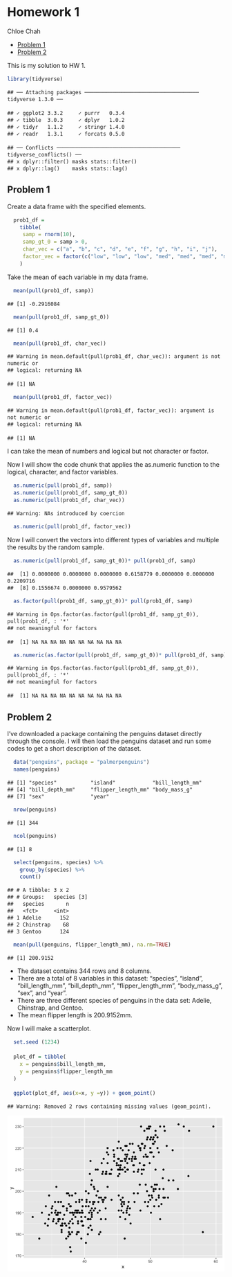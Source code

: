 Homework 1
================
Chloe Chah

  - [Problem 1](#problem-1)
  - [Problem 2](#problem-2)

This is my solution to HW 1.

``` r
library(tidyverse)
```

    ## ── Attaching packages ───────────────────────────────────── tidyverse 1.3.0 ──

    ## ✓ ggplot2 3.3.2     ✓ purrr   0.3.4
    ## ✓ tibble  3.0.3     ✓ dplyr   1.0.2
    ## ✓ tidyr   1.1.2     ✓ stringr 1.4.0
    ## ✓ readr   1.3.1     ✓ forcats 0.5.0

    ## ── Conflicts ──────────────────────────────────────── tidyverse_conflicts() ──
    ## x dplyr::filter() masks stats::filter()
    ## x dplyr::lag()    masks stats::lag()

## Problem 1

Create a data frame with the specified elements.

``` r
  prob1_df =
    tibble(
     samp = rnorm(10),
     samp_gt_0 = samp > 0, 
     char_vec = c("a", "b", "c", "d", "e", "f", "g", "h", "i", "j"),
     factor_vec = factor(c("low", "low", "low", "med", "med", "med", "med",      "high", "high", "high"))
    )
```

Take the mean of each variable in my data frame.

``` r
  mean(pull(prob1_df, samp))
```

    ## [1] -0.2916084

``` r
  mean(pull(prob1_df, samp_gt_0))
```

    ## [1] 0.4

``` r
  mean(pull(prob1_df, char_vec))
```

    ## Warning in mean.default(pull(prob1_df, char_vec)): argument is not numeric or
    ## logical: returning NA

    ## [1] NA

``` r
  mean(pull(prob1_df, factor_vec))
```

    ## Warning in mean.default(pull(prob1_df, factor_vec)): argument is not numeric or
    ## logical: returning NA

    ## [1] NA

I can take the mean of numbers and logical but not character or factor.

Now I will show the code chunk that applies the as.numeric function to
the logical, character, and factor variables.

``` r
  as.numeric(pull(prob1_df, samp))
  as.numeric(pull(prob1_df, samp_gt_0))
  as.numeric(pull(prob1_df, char_vec))
```

    ## Warning: NAs introduced by coercion

``` r
  as.numeric(pull(prob1_df, factor_vec))
```

Now I will convert the vectors into different types of variables and
multiple the results by the random sample.

``` r
  as.numeric(pull(prob1_df, samp_gt_0))* pull(prob1_df, samp)
```

    ##  [1] 0.0000000 0.0000000 0.0000000 0.6158779 0.0000000 0.0000000 0.2209716
    ##  [8] 0.1556674 0.0000000 0.9579562

``` r
  as.factor(pull(prob1_df, samp_gt_0))* pull(prob1_df, samp)
```

    ## Warning in Ops.factor(as.factor(pull(prob1_df, samp_gt_0)), pull(prob1_df, : '*'
    ## not meaningful for factors

    ##  [1] NA NA NA NA NA NA NA NA NA NA

``` r
  as.numeric(as.factor(pull(prob1_df, samp_gt_0))* pull(prob1_df, samp))
```

    ## Warning in Ops.factor(as.factor(pull(prob1_df, samp_gt_0)), pull(prob1_df, : '*'
    ## not meaningful for factors

    ##  [1] NA NA NA NA NA NA NA NA NA NA

## Problem 2

I’ve downloaded a package containing the penguins dataset directly
through the console. I will then load the penguins dataset and run some
codes to get a short description of the dataset.

``` r
  data("penguins", package = "palmerpenguins")
  names(penguins)
```

    ## [1] "species"           "island"            "bill_length_mm"   
    ## [4] "bill_depth_mm"     "flipper_length_mm" "body_mass_g"      
    ## [7] "sex"               "year"

``` r
  nrow(penguins)
```

    ## [1] 344

``` r
  ncol(penguins)
```

    ## [1] 8

``` r
  select(penguins, species) %>%
    group_by(species) %>%
    count()
```

    ## # A tibble: 3 x 2
    ## # Groups:   species [3]
    ##   species       n
    ##   <fct>     <int>
    ## 1 Adelie      152
    ## 2 Chinstrap    68
    ## 3 Gentoo      124

``` r
  mean(pull(penguins, flipper_length_mm), na.rm=TRUE)
```

    ## [1] 200.9152

  - The dataset contains 344 rows and 8 columns.
  - There are a total of 8 variables in this dataset: “species”,
    “island”, “bill\_length\_mm”, “bill\_depth\_mm”,
    “flipper\_length\_mm”, “body\_mass\_g”, “sex”, and “year”.
  - There are three different species of penguins in the data set:
    Adelie, Chinstrap, and Gentoo.
  - The mean flipper length is 200.9152mm.

Now I will make a scatterplot.

``` r
  set.seed (1234)

  plot_df = tibble(
    x = penguins$bill_length_mm, 
    y = penguins$flipper_length_mm
  )
  
  ggplot(plot_df, aes(x=x, y =y)) + geom_point()
```

    ## Warning: Removed 2 rows containing missing values (geom_point).

![](p8105_hw1_yc3727_files/figure-gfm/scatterplot-1.png)<!-- -->
